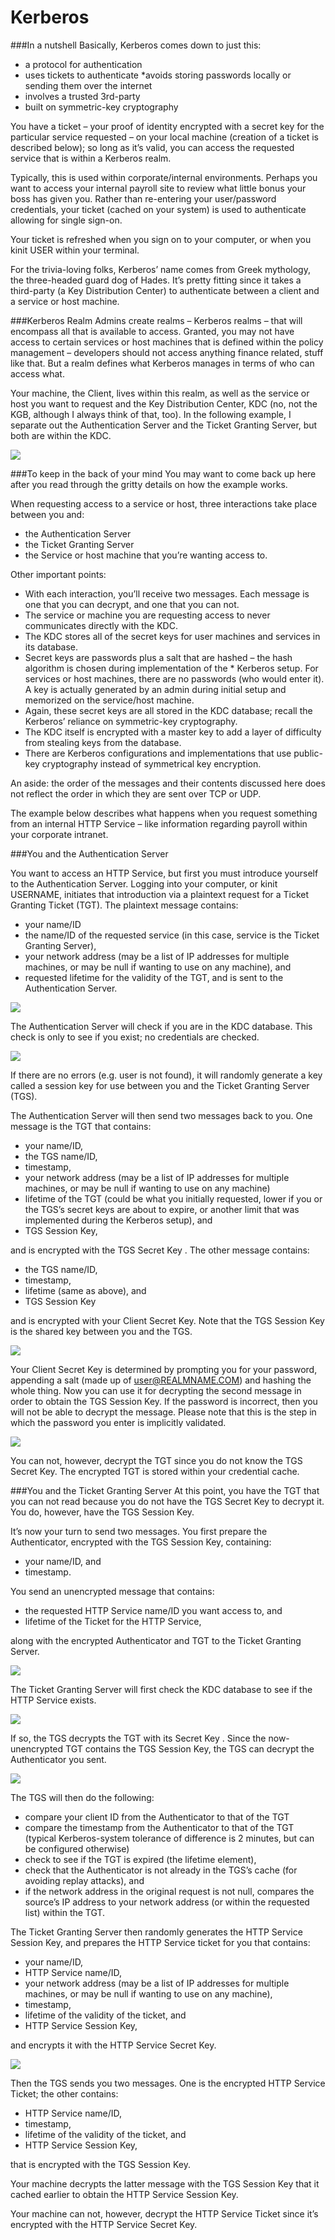 # Kerberos

###In a nutshell
Basically, Kerberos comes down to just this:

* a protocol for authentication
* uses tickets to authenticate
*avoids storing passwords locally or sending them over the internet
* involves a trusted 3rd-party
* built on symmetric-key cryptography

You have a ticket – your proof of identity encrypted with a secret key for the particular service requested – on your local machine (creation of a ticket is described below); so long as it’s valid, you can access the requested service that is within a Kerberos realm.

Typically, this is used within corporate/internal environments. Perhaps you want to access your internal payroll site to review what little bonus your boss has given you. Rather than re-entering your user/password credentials, your ticket (cached on your system) is used to authenticate allowing for single sign-on.

Your ticket is refreshed when you sign on to your computer, or when you kinit USER within your terminal.

For the trivia-loving folks, Kerberos’ name comes from Greek mythology, the three-headed guard dog of Hades. It’s pretty fitting since it takes a third-party (a Key Distribution Center) to authenticate between a client and a service or host machine.

###Kerberos Realm
Admins create realms – Kerberos realms – that will encompass all that is available to access. Granted, you may not have access to certain services or host machines that is defined within the policy management – developers should not access anything finance related, stuff like that. But a realm defines what Kerberos manages in terms of who can access what.

Your machine, the Client, lives within this realm, as well as the service or host you want to request and the Key Distribution Center, KDC (no, not the KGB, although I always think of that, too). In the following example, I separate out the Authentication Server and the Ticket Granting Server, but both are within the KDC.

![](Kerb.001.jpg)

###To keep in the back of your mind
You may want to come back up here after you read through the gritty details on how the example works.

When requesting access to a service or host, three interactions take place between you and:

* the Authentication Server
* the Ticket Granting Server
* the Service or host machine that you’re wanting access to.

Other important points:

* With each interaction, you’ll receive two messages. Each message is one that you can decrypt, and one that you can not.
* The service or machine you are requesting access to never communicates directly with the KDC.
* The KDC stores all of the secret keys for user machines and services in its database.
* Secret keys are passwords plus a salt that are hashed – the hash algorithm is chosen during implementation of the * Kerberos setup. For services or host machines, there are no passwords (who would enter it). A key is actually generated by an admin during initial setup and memorized on the service/host machine.
* Again, these secret keys are all stored in the KDC database; recall the Kerberos’ reliance on symmetric-key cryptography.
* The KDC itself is encrypted with a master key to add a layer of difficulty from stealing keys from the database.
* There are Kerberos configurations and implementations that use public-key cryptography instead of symmetrical key encryption.

An aside: the order of the messages and their contents discussed here does not reflect the order in which they are sent over TCP or UDP.

The example below describes what happens when you request something from an internal HTTP Service – like information regarding payroll within your corporate intranet.

###You and the Authentication Server

You want to access an HTTP Service, but first you must introduce yourself to the Authentication Server. Logging into your computer, or kinit USERNAME, initiates that introduction via a plaintext request for a Ticket Granting Ticket (TGT). The plaintext message contains:

* your name/ID
* the name/ID of the requested service (in this case, service is the Ticket Granting Server),
* your network address (may be a list of IP addresses for multiple machines, or may be null if wanting to use on any machine), and
* requested lifetime for the validity of the TGT,
and is sent to the Authentication Server.

![](Kerb.002.jpg)

The Authentication Server will check if you are in the KDC database. This check is only to see if you exist; no credentials are checked.

![](Kerb.003.jpg)

If there are no errors (e.g. user is not found), it will randomly generate a key called a session key for use between you and the Ticket Granting Server (TGS).

The Authentication Server will then send two messages back to you. One message is the TGT that contains:

* your name/ID,
* the TGS name/ID,
* timestamp,
* your network address (may be a list of IP addresses for multiple machines, or may be null if wanting to use on any machine)
* lifetime of the TGT (could be what you initially requested, lower if you or the TGS’s secret keys are about to expire, or another limit that was implemented during the Kerberos setup), and
* TGS Session Key,

and is encrypted with the TGS Secret Key . The other message contains:

* the TGS name/ID,
* timestamp,
* lifetime (same as above), and
* TGS Session Key

and is encrypted with your Client Secret Key. Note that the TGS Session Key is the shared key between you and the TGS.

![](Kerb.004.jpg)

Your Client Secret Key is determined by prompting you for your password, appending a salt (made up of user@REALMNAME.COM) and hashing the whole thing. Now you can use it for decrypting the second message in order to obtain the TGS Session Key. If the password is incorrect, then you will not be able to decrypt the message. Please note that this is the step in which the password you enter is implicitly validated.

![](Kerb.005.jpg)

You can not, however, decrypt the TGT since you do not know the TGS Secret Key. The encrypted TGT is stored within your credential cache.

###You and the Ticket Granting Server
At this point, you have the TGT that you can not read because you do not have the TGS Secret Key to decrypt it. You do, however, have the TGS Session Key.

It’s now your turn to send two messages. You first prepare the Authenticator, encrypted with the TGS Session Key, containing:

* your name/ID, and
* timestamp.

You send an unencrypted message that contains:

* the requested HTTP Service name/ID you want access to, and
* lifetime of the Ticket for the HTTP Service,

along with the encrypted Authenticator and TGT to the Ticket Granting Server.

![](Kerb.006.jpg)

The Ticket Granting Server will first check the KDC database to see if the HTTP Service exists.

![](Kerb.007.jpg)

If so, the TGS decrypts the TGT with its Secret Key . Since the now-unencrypted TGT contains the TGS Session Key, the TGS can decrypt the Authenticator you sent.

![](Kerb.008.jpg)

The TGS will then do the following:

* compare your client ID from the Authenticator to that of the TGT
* compare the timestamp from the Authenticator to that of the TGT (typical Kerberos-system tolerance of difference is 2 minutes, but can be configured otherwise)
* check to see if the TGT is expired (the lifetime element),
* check that the Authenticator is not already in the TGS’s cache (for avoiding replay attacks), and
* if the network address in the original request is not null, compares the source’s IP address to your network address (or within the requested list) within the TGT.

The Ticket Granting Server then randomly generates the HTTP Service Session Key, and prepares the HTTP Service ticket for you that contains:

* your name/ID,
* HTTP Service name/ID,
* your network address (may be a list of IP addresses for multiple machines, or may be null if wanting to use on any machine),
* timestamp,
* lifetime of the validity of the ticket, and
* HTTP Service Session Key,

and encrypts it with the HTTP Service Secret Key.

![](Kerb.009.jpg)

Then the TGS sends you two messages. One is the encrypted HTTP Service Ticket; the other contains:

* HTTP Service name/ID,
* timestamp,
* lifetime of the validity of the ticket, and
* HTTP Service Session Key,

that is encrypted with the TGS Session Key.

Your machine decrypts the latter message with the TGS Session Key that it cached earlier to obtain the HTTP Service Session Key.

Your machine can not, however, decrypt the HTTP Service Ticket since it’s encrypted with the HTTP Service Secret Key.